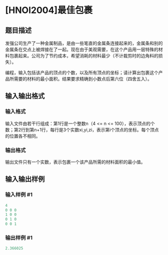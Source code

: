 # [HNOI2004]最佳包裹

## 题目描述

发强公司生产了一种金属制品，是由一些笔直的金属条连接起来的，金属条和别的金属条在交点上被焊接在了一起。现在由于美观需要，在这个产品用一层特殊的材料包裹起来。公司为了节约成本，希望消耗的材料最少（不计裁剪时的边角料的损失）。

编程，输入包括该产品的顶点的个数，以及所有顶点的坐标；请计算出包裹这个产品所需要的材料的最小面积。结果要求精确到小数点后第六位（四舍五入）。

## 输入输出格式

### 输入格式

输入文件由若干行组成：第1行是一个整数n（4 <= n <= 100），表示顶点的个数；第2行到第n+1行，每行是3个实数xi,yi,zi，表示第i个顶点的坐标。每个顶点的位置各不相同。

### 输出格式

输出文件只有一个实数，表示包裹一个该产品所需的材料面积的最小值。

## 输入输出样例

### 输入样例 #1

```cpp
4 
0 0 0
1 0 0
0 1 0
0 0 1

```
### 输出样例 #1

```cpp
2.366025
```


